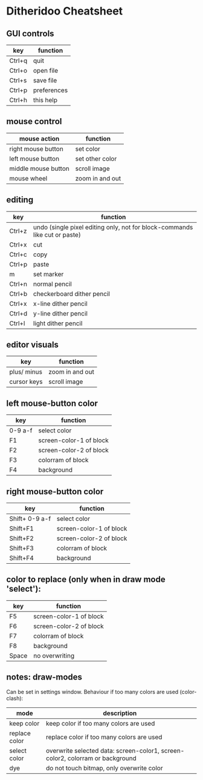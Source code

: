 # Ditheridoo Cheatsheet

## GUI controls

key | function
---|---
Ctrl+q | quit
Ctrl+o | open file
Ctrl+s | save file
Ctrl+p | preferences
Ctrl+h | this help

## mouse control

mouse action | function
---|---
right mouse button | set color
left mouse button | set other color
middle mouse button | scroll image
mouse wheel | zoom in and out

## editing

key | function
---|---
Ctrl+z | undo (single pixel editing only, not for block-commands like cut or paste)
Ctrl+x | cut
Ctrl+c | copy
Ctrl+p | paste
m | set marker
Ctrl+n | normal pencil
Ctrl+b | checkerboard dither pencil
Ctrl+x | x-line dither pencil
Ctrl+d | y-line dither pencil
Ctrl+l | light dither pencil

## editor visuals

key | function
---|---
plus/ minus | zoom in and out
cursor keys | scroll image

## left mouse-button color

key | function
---|---
0-9 a-f | select color
F1 | screen-color-1 of block
F2 | screen-color-2 of block
F3 | colorram of block
F4 | background

## right mouse-button color

key | function
---|---
Shift+ 0-9 a-f | select color
Shift+F1 | screen-color-1 of block
Shift+F2 | screen-color-2 of block
Shift+F3 | colorram of block
Shift+F4 | background

## color to replace (only when in draw mode 'select'):

key | function
---|---
F5 | screen-color-1 of block
F6 | screen-color-2 of block
F7 | colorram of block
F8 | background
Space | no overwriting

## notes: draw-modes

Can be set in settings window.
Behaviour if too many colors are used (color-clash):

mode | description
---|---
keep color    | keep color if too many colors are used
replace color | replace color if too many colors are used
select color  | overwrite selected data: screen-color1, screen-color2, colorram or background
dye | do not touch bitmap, only overwrite color
